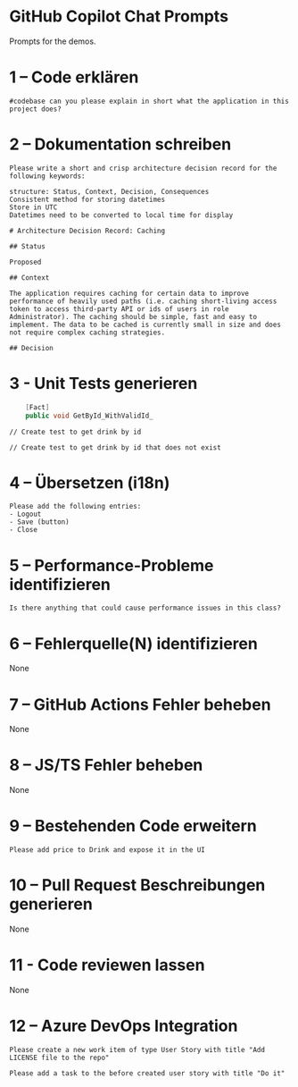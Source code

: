 # GitHub Copilot Chat Prompts

Prompts for the demos.

# 1 – Code erklären

```
#codebase can you please explain in short what the application in this project does?
```

# 2 – Dokumentation schreiben

```
Please write a short and crisp architecture decision record for the following keywords:

structure: Status, Context, Decision, Consequences
Consistent method for storing datetimes
Store in UTC
Datetimes need to be converted to local time for display
```

```
# Architecture Decision Record: Caching

## Status

Proposed

## Context

The application requires caching for certain data to improve performance of heavily used paths (i.e. caching short-living access token to access third-party API or ids of users in role Administrator). The caching should be simple, fast and easy to implement. The data to be cached is currently small in size and does not require complex caching strategies.

## Decision
```

# 3 - Unit Tests generieren

```csharp
    [Fact]
    public void GetById_WithValidId_
```

```
// Create test to get drink by id
```

```
// Create test to get drink by id that does not exist
```

# 4 – Übersetzen (i18n)

```
Please add the following entries:
- Logout
- Save (button)
- Close
```

# 5 – Performance-Probleme identifizieren

```
Is there anything that could cause performance issues in this class?
```

# 6 – Fehlerquelle(N) identifizieren

None

# 7 – GitHub Actions Fehler beheben

None

# 8 – JS/TS Fehler beheben

None

# 9 – Bestehenden Code erweitern

```
Please add price to Drink and expose it in the UI
```

# 10 – Pull Request Beschreibungen generieren

None

# 11 - Code reviewen lassen

None

# 12 – Azure DevOps Integration

```
Please create a new work item of type User Story with title "Add LICENSE file to the repo"
```

```
Please add a task to the before created user story with title "Do it"
```

